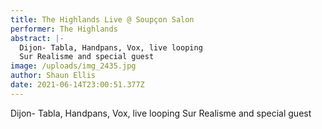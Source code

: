 ```yaml
---
title: The Highlands Live @ Soupçon Salon
performer: The Highlands
abstract: |-
  Dijon- Tabla, Handpans, Vox, live looping
  Sur Realisme and special guest
image: /uploads/img_2435.jpg
author: Shaun Ellis
date: 2021-06-14T23:00:51.377Z
---
```

Dijon- Tabla, Handpans, Vox, live looping
Sur Realisme and special guest